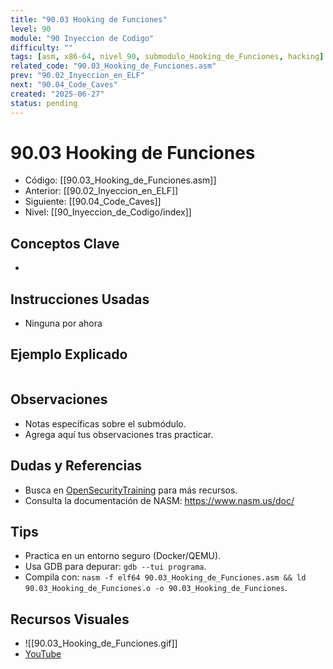 ```yaml
---
title: "90.03 Hooking de Funciones"
level: 90
module: "90 Inyeccion de Codigo"
difficulty: ""
tags: [asm, x86-64, nivel_90, submodulo_Hooking_de_Funciones, hacking]
related_code: "90.03_Hooking_de_Funciones.asm"
prev: "90.02_Inyeccion_en_ELF"
next: "90.04_Code_Caves"
created: "2025-06-27"
status: pending
---
```


# 90.03 Hooking de Funciones

- Código: [[90.03_Hooking_de_Funciones.asm]]  
- Anterior: [[90.02_Inyeccion_en_ELF]]  
- Siguiente: [[90.04_Code_Caves]]  
- Nivel: [[90_Inyeccion_de_Codigo/index]]  

## Conceptos Clave
- 

## Instrucciones Usadas
- Ninguna por ahora

## Ejemplo Explicado
```asm

```

## Observaciones
- Notas específicas sobre el submódulo.
- Agrega aquí tus observaciones tras practicar.

## Dudas y Referencias
- Busca en [OpenSecurityTraining](https://opensecuritytraining.info/) para más recursos.
- Consulta la documentación de NASM: https://www.nasm.us/doc/

## Tips
- Practica en un entorno seguro (Docker/QEMU).
- Usa GDB para depurar: `gdb --tui programa`.
- Compila con: `nasm -f elf64 90.03_Hooking_de_Funciones.asm && ld 90.03_Hooking_de_Funciones.o -o 90.03_Hooking_de_Funciones`.

## Recursos Visuales
- ![[90.03_Hooking_de_Funciones.gif]]  
- [YouTube](https://youtube.com/placeholder)
